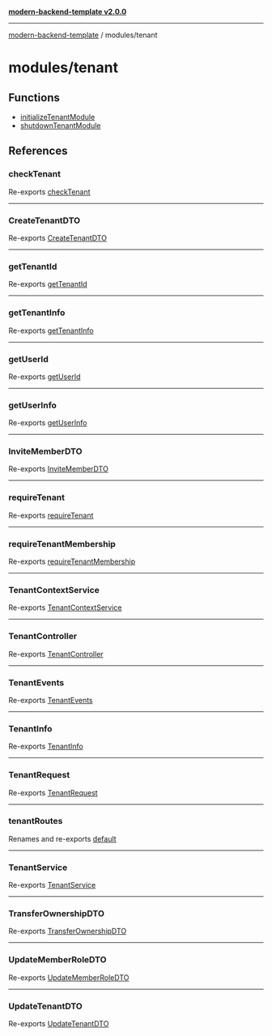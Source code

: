 [**modern-backend-template v2.0.0**](../../README.md)

***

[modern-backend-template](../../modules.md) / modules/tenant

# modules/tenant

## Functions

- [initializeTenantModule](functions/initializeTenantModule.md)
- [shutdownTenantModule](functions/shutdownTenantModule.md)

## References

### checkTenant

Re-exports [checkTenant](middleware/tenant.middleware/functions/checkTenant.md)

***

### CreateTenantDTO

Re-exports [CreateTenantDTO](tenant.dto/classes/CreateTenantDTO.md)

***

### getTenantId

Re-exports [getTenantId](tenant.utils/functions/getTenantId.md)

***

### getTenantInfo

Re-exports [getTenantInfo](tenant.utils/functions/getTenantInfo.md)

***

### getUserId

Re-exports [getUserId](tenant.utils/functions/getUserId.md)

***

### getUserInfo

Re-exports [getUserInfo](tenant.utils/functions/getUserInfo.md)

***

### InviteMemberDTO

Re-exports [InviteMemberDTO](tenant.dto/classes/InviteMemberDTO.md)

***

### requireTenant

Re-exports [requireTenant](middleware/tenant.middleware/functions/requireTenant.md)

***

### requireTenantMembership

Re-exports [requireTenantMembership](middleware/tenant.middleware/functions/requireTenantMembership.md)

***

### TenantContextService

Re-exports [TenantContextService](tenant.context/classes/TenantContextService.md)

***

### TenantController

Re-exports [TenantController](tenant.controller/classes/TenantController.md)

***

### TenantEvents

Re-exports [TenantEvents](tenant.events/variables/TenantEvents.md)

***

### TenantInfo

Re-exports [TenantInfo](middleware/tenant.middleware/interfaces/TenantInfo.md)

***

### TenantRequest

Re-exports [TenantRequest](middleware/tenant.middleware/type-aliases/TenantRequest.md)

***

### tenantRoutes

Renames and re-exports [default](tenant.route/functions/default.md)

***

### TenantService

Re-exports [TenantService](tenant.service/classes/TenantService.md)

***

### TransferOwnershipDTO

Re-exports [TransferOwnershipDTO](tenant.dto/classes/TransferOwnershipDTO.md)

***

### UpdateMemberRoleDTO

Re-exports [UpdateMemberRoleDTO](tenant.dto/classes/UpdateMemberRoleDTO.md)

***

### UpdateTenantDTO

Re-exports [UpdateTenantDTO](tenant.dto/classes/UpdateTenantDTO.md)
